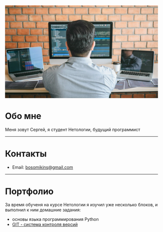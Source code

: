 
![alt text](image.png)


#  Обо мне #
Меня зовут Сергей, я  студент Нетологии, будущий программист
***
#  Контакты
* Email: bosomikins@gmail.com

***
#  Портфолио
За время обученя на курсе Нетологии  я изучил уже несколько блоков, и выполнил к ним домашние задания:

* основы языка программирования Python
* [GIT - система контроля версий](https://github.com/netology-code/git-2-homeworks-pr/pull/5773)
  
